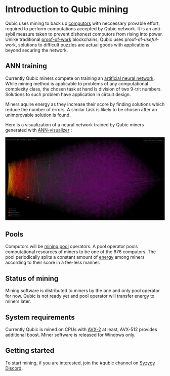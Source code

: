 # Introduction to Qubic mining

Qubic uses mining to back up [computors](/computing) with neccessary provable effort, required to perform computations accepted by Qubic network. It is an anti-sybil measure taken to prevent dishonest computors from rising into power.
Unlike traditional [proof-of-work](https://en.wikipedia.org/wiki/Proof_of_work) blockchains, Qubic uses proof-of-_useful_-work, solutions to difficult puzzles are actual goods with applications beyond securing the network.

## ANN training
Currently Qubic miners compete on training an [artificial neural network](https://en.wikipedia.org/wiki/Artificial_neural_network). While mining method is applicable to problems of any computational complexity class, the chosen task at hand is division of two 9-trit numbers.
Solutions to such problem have application in circuit design. 

Miners aquire energy as they increase their score by finding solutions which reduce the number of errors. A similar task is likely to be chosen after an unimprovable solution is found.

Here is a visualization of a neural network trained by Qubic miners generated with [ANN-visualizer](https://github.com/computor-tools/ann-visualizer) :

![](/docs/Mining/ann.png)

## Pools
Computors will be [mining pool](/protocol/glossary#pool) operators. A pool operator pools computational resources of miners to be one of the 676 computors. The pool periodically splits a constant amount of [energy](/protocol/glossary#energy) among miners according to their score in a fee-less manner.

## Status of mining
Mining software is distributed to miners by the one and only pool operator for now. Qubic is not ready yet and pool operator will transfer energy to miners later.

## System requirements
Currently Qubic is mined on CPUs with [AVX-2](https://en.wikipedia.org/wiki/Advanced_Vector_Extensions#Advanced_Vector_Extensions_2) at least, AVX-512 provides additional boost. Miner software is released for Windows only.

## Getting started
To start mining, if you are interested, join the #qubic channel on [Syzygy Discord](https://discord.gg/2vDMR8m).